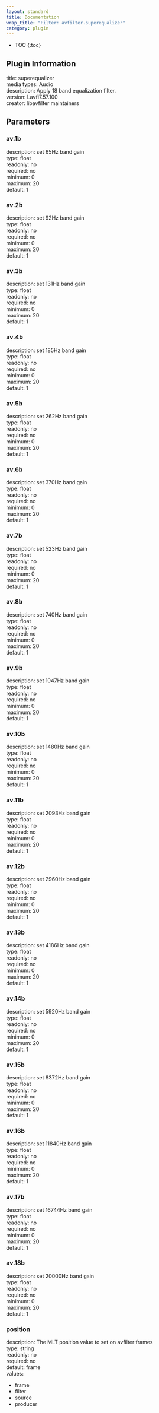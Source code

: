 ```yaml
---
layout: standard
title: Documentation
wrap_title: "Filter: avfilter.superequalizer"
category: plugin
---
```

* TOC
{:toc}

## Plugin Information

title: superequalizer  
media types:
Audio  
description: Apply 18 band equalization filter.  
version: Lavfi7.57.100  
creator: libavfilter maintainers  

## Parameters

### av.1b

  
description:
set 65Hz band gain  
type: float  
readonly: no  
required: no  
minimum: 0  
maximum: 20  
default: 1  

### av.2b

  
description:
set 92Hz band gain  
type: float  
readonly: no  
required: no  
minimum: 0  
maximum: 20  
default: 1  

### av.3b

  
description:
set 131Hz band gain  
type: float  
readonly: no  
required: no  
minimum: 0  
maximum: 20  
default: 1  

### av.4b

  
description:
set 185Hz band gain  
type: float  
readonly: no  
required: no  
minimum: 0  
maximum: 20  
default: 1  

### av.5b

  
description:
set 262Hz band gain  
type: float  
readonly: no  
required: no  
minimum: 0  
maximum: 20  
default: 1  

### av.6b

  
description:
set 370Hz band gain  
type: float  
readonly: no  
required: no  
minimum: 0  
maximum: 20  
default: 1  

### av.7b

  
description:
set 523Hz band gain  
type: float  
readonly: no  
required: no  
minimum: 0  
maximum: 20  
default: 1  

### av.8b

  
description:
set 740Hz band gain  
type: float  
readonly: no  
required: no  
minimum: 0  
maximum: 20  
default: 1  

### av.9b

  
description:
set 1047Hz band gain  
type: float  
readonly: no  
required: no  
minimum: 0  
maximum: 20  
default: 1  

### av.10b

  
description:
set 1480Hz band gain  
type: float  
readonly: no  
required: no  
minimum: 0  
maximum: 20  
default: 1  

### av.11b

  
description:
set 2093Hz band gain  
type: float  
readonly: no  
required: no  
minimum: 0  
maximum: 20  
default: 1  

### av.12b

  
description:
set 2960Hz band gain  
type: float  
readonly: no  
required: no  
minimum: 0  
maximum: 20  
default: 1  

### av.13b

  
description:
set 4186Hz band gain  
type: float  
readonly: no  
required: no  
minimum: 0  
maximum: 20  
default: 1  

### av.14b

  
description:
set 5920Hz band gain  
type: float  
readonly: no  
required: no  
minimum: 0  
maximum: 20  
default: 1  

### av.15b

  
description:
set 8372Hz band gain  
type: float  
readonly: no  
required: no  
minimum: 0  
maximum: 20  
default: 1  

### av.16b

  
description:
set 11840Hz band gain  
type: float  
readonly: no  
required: no  
minimum: 0  
maximum: 20  
default: 1  

### av.17b

  
description:
set 16744Hz band gain  
type: float  
readonly: no  
required: no  
minimum: 0  
maximum: 20  
default: 1  

### av.18b

  
description:
set 20000Hz band gain  
type: float  
readonly: no  
required: no  
minimum: 0  
maximum: 20  
default: 1  

### position

  
description:
The MLT position value to set on avfilter frames  
type: string  
readonly: no  
required: no  
default: frame  
values:  

* frame
* filter
* source
* producer

